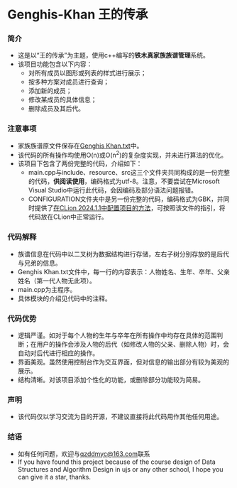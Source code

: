 # Genghis-Khan 王的传承

### 简介
- 这是以“王的传承”为主题，使用c++编写的**铁木真家族族谱管理**系统。
- 该项目功能包含以下内容：
  - 对所有成员以图形或列表的样式进行展示；
  - 按多种方案对成员进行查询；
  - 添加新的成员；
  - 修改某成员的具体信息；
  - 删除成员及其后代。

### 注意事项
- 家族族谱原文件保存在[Genghis Khan.txt](https://github.com/qzddmyc/Genghis_Khan/blob/main/resource/Genghis%20Khan.txt)中。
- 该代码的所有操作均使用O(n)或O(n<sup>2</sup>)的复杂度实现，并未进行算法的优化。
- 该项目下包含了两份完整的代码，介绍如下：
  - main.cpp与include、resource、src这三个文件夹共同构成的是一份完整的代码，**供阅读使用**，编码格式为utf-8。注意，不要尝试在Microsoft Visual Studio中运行此代码，会因编码及部分语法问题报错。
  - CONFIGURATION文件夹中是另一份完整的代码，编码格式为GBK，并同时提供了[在CLion 2024.1.1中配置项目的方法](https://github.com/qzddmyc/Genghis_Khan/blob/main/CONFIGURATION/Specification.md)，可按照该文件的指引，将代码放在CLion中正常运行。

### 代码解释
- 族谱信息在代码中以二叉树为数据结构进行存储，左右子树分别存放的是后代与兄弟的信息。
- Genghis Khan.txt文件中，每一行的内容表示：人物姓名、生年、卒年、父亲姓名（第一代人物无此项）。
- main.cpp为主程序。
- 具体模块的介绍见代码中的注释。

### 代码优势
- 逻辑严谨。如对于每个人物的生年与卒年在所有操作中均存在具体的范围判断；在用户的操作会涉及人物的后代（如修改人物的父亲、删除人物）时，会自动对后代进行相应的操作。
- 界面美观。虽然使用控制台作为交互界面，但对信息的输出部分有较为美观的展示。
- 结构清晰。对该项目添加个性化的功能，或删除部分功能较为简易。

### 声明
- 该代码仅以学习交流为目的开源，不建议直接将此代码用作其他任何用途。

### 结语
- 如有任何问题，欢迎与<qzddmyc@163.com>联系
- If you have found this project because of the course design of Data Structures and Algorithm Design in ujs or any other school, I hope you can give it a star, thanks.
